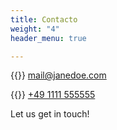 ```yaml
---
title: Contacto
weight: "4"
header_menu: true

---
```

{{<icon class="fa fa-envelope">}} [mail@janedoe.com](mailto:your-email@your-domain.com)

{{<icon class="fa fa-phone">}} [+49 1111 555555](tel:+491111555555)

Let us get in touch!  